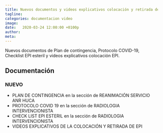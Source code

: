 ```yaml
---
title: Nuevos documentos y videos explicativos colocación y retirada de EPI
tagline: 
categories: documentacion video
image: 
date:   2020-03-24 12:00:00 +0100p
author: 
meta: 
---
```

Nuevos documentos de Plan de contingencia, Protocolo COVID-19, Checklist EPI esteril y videos explicativos colocación EPI.
<!--more-->
## Documentación
### NUEVO
* PLAN DE CONTINGENCIA en la sección de REANIMACIÓN SERVICIO ANR HUCA
* PROTOCOLO COVID 19 en la sección de RADIOLOGIA INTERVENCIONISTA
* CHECK LIST EPI ESTERIL en la sección de RADIOLOGIA INTERVENCIONISTA
* VIDEOS EXPLICATIVOS DE LA COLOCACIÓN Y RETIRADA DE EPI